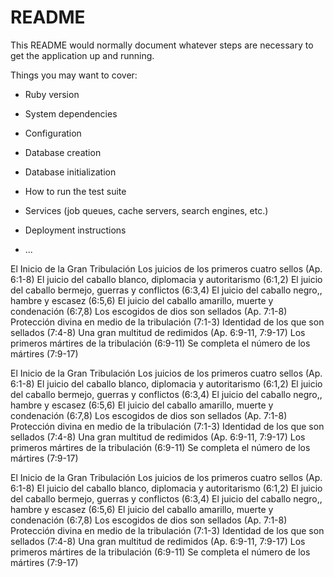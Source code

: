 # README
 
This README would normally document whatever steps are necessary to get the
application up and running.

Things you may want to cover:

* Ruby version

* System dependencies

* Configuration

* Database creation

* Database initialization

* How to run the test suite

* Services (job queues, cache servers, search engines, etc.)

* Deployment instructions

* ...




El Inicio de la Gran Tribulación
Los juicios de los primeros cuatro sellos (Ap. 6:1-8)
El juicio del caballo blanco, diplomacia y autoritarismo (6:1,2)
El juicio del caballo bermejo, guerras y conflictos (6:3,4)
El juicio del caballo negro,, hambre y escasez (6:5,6)
El juicio del caballo amarillo, muerte y condenación (6:7,8)
Los escogidos de dios son sellados (Ap. 7:1-8)
Protección divina en medio de la tribulación (7:1-3)
Identidad de los que son sellados (7:4-8)
Una gran multitud de redimidos (Ap. 6:9-11, 7:9-17)
Los primeros mártires de la tribulación (6:9-11)
Se completa el número de los mártires (7:9-17)

El Inicio de la Gran Tribulación
Los juicios de los primeros cuatro sellos (Ap. 6:1-8)
El juicio del caballo blanco, diplomacia y autoritarismo (6:1,2)
El juicio del caballo bermejo, guerras y conflictos (6:3,4)
El juicio del caballo negro,, hambre y escasez (6:5,6)
El juicio del caballo amarillo, muerte y condenación (6:7,8)
Los escogidos de dios son sellados (Ap. 7:1-8)
Protección divina en medio de la tribulación (7:1-3)
Identidad de los que son sellados (7:4-8)
Una gran multitud de redimidos (Ap. 6:9-11, 7:9-17)
Los primeros mártires de la tribulación (6:9-11)
Se completa el número de los mártires (7:9-17)

El Inicio de la Gran Tribulación
Los juicios de los primeros cuatro sellos (Ap. 6:1-8)
El juicio del caballo blanco, diplomacia y autoritarismo (6:1,2)
El juicio del caballo bermejo, guerras y conflictos (6:3,4)
El juicio del caballo negro,, hambre y escasez (6:5,6)
El juicio del caballo amarillo, muerte y condenación (6:7,8)
Los escogidos de dios son sellados (Ap. 7:1-8)
Protección divina en medio de la tribulación (7:1-3)
Identidad de los que son sellados (7:4-8)
Una gran multitud de redimidos (Ap. 6:9-11, 7:9-17)
Los primeros mártires de la tribulación (6:9-11)
Se completa el número de los mártires (7:9-17)